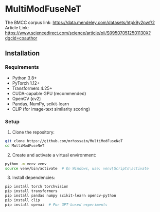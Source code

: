 # MultiModFuseNeT
The BMCC corpus link: https://data.mendeley.com/datasets/htpk9y2pwf/2
Article Link: https://www.sciencedirect.com/science/article/pii/S095070512501130X?dgcid=coauthor


## Installation

### Requirements

- Python 3.8+
- PyTorch 1.12+
- Transformers 4.25+
- CUDA-capable GPU (recommended)
- OpenCV (cv2)
- Pandas, NumPy, scikit-learn
- CLIP (for image-text similarity scoring)

### Setup

1. Clone the repository:
```bash
git clone https://github.com/mrhossain/MultiModFuseNeT
cd MultiModFuseNeT
```

2. Create and activate a virtual environment:
```bash
python -m venv venv
source venv/bin/activate  # On Windows, use: venv\Scripts\activate
```

3. Install dependencies:
```bash
pip install torch torchvision
pip install transformers
pip install pandas numpy scikit-learn opencv-python
pip install clip
pip install openai  # For GPT-based experiments
```

